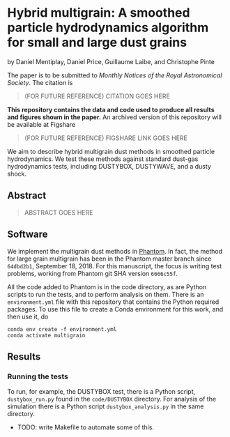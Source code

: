 Hybrid multigrain: A smoothed particle hydrodynamics algorithm for small and large dust grains
==============================================================================================

by Daniel Mentiplay, Daniel Price, Guillaume Laibe, and Christophe Pinte

The paper is to be submitted to *Monthly Notices of the Royal Astronomical Society*. The citation is
> (FOR FUTURE REFERENCE) CITATION GOES HERE

**This repository contains the data and code used to produce all results and figures shown in the paper.** An archived version of this repository will be available at Figshare
> (FOR FUTURE REFERENCE) FIGSHARE LINK GOES HERE

We aim to describe hybrid multigrain dust methods in smoothed particle hydrodynamics. We test these methods against standard dust-gas hydrodynamics tests, including DUSTYBOX, DUSTYWAVE, and a dusty shock.

Abstract
--------

> ABSTRACT GOES HERE

Software
--------

We implement the multigrain dust methods in [Phantom](https://bitbucket.org/danielprice/phantom/wiki/Home). In fact, the method for large grain multigrain has been in the Phantom master branch since `64dbd2b1`, September 18, 2018.  For this manuscript, the focus is writing test problems, working from Phantom git SHA version `6666c55f`.

All the code added to Phantom is in the code directory, as are Python scripts to run the tests, and to perform analysis on them. There is an `environment.yml` file with this repository that contains the Python required packages. To use this file to create a Conda environment for this work, and then use it, do

```
conda env create -f environment.yml
conda activate multigrain
```

Results
-------

### Running the tests

To run, for example, the DUSTYBOX test, there is a Python script, `dustybox_run.py` found in the `code/DUSTYBOX` directory. For analysis of the simulation there is a Python script `dustybox_analysis.py` in the same directory. 

- TODO: write Makefile to automate some of this.
